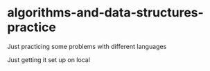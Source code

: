 # algorithms-and-data-structures-practice
Just practicing some problems with different languages

Just getting it set up on local